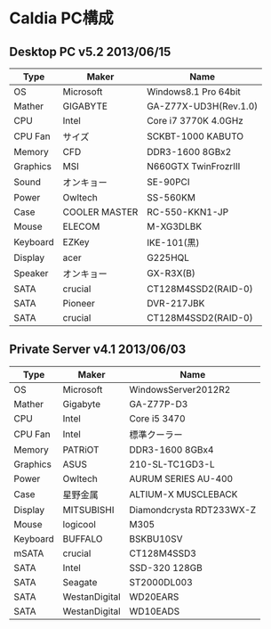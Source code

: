 # Caldia PC構成

## Desktop PC v5.2 2013/06/15

|Type|Maker|Name|
|----|----|----|
|OS|Microsoft|Windows8.1 Pro 64bit|
|Mather|GIGABYTE|GA-Z77X-UD3H(Rev.1.0)|
|CPU|Intel|Core i7 3770K 4.0GHz|
|CPU Fan|サイズ|SCKBT-1000 KABUTO|
|Memory|CFD|DDR3-1600 8GBx2|
|Graphics|MSI|N660GTX TwinFrozrⅢ|
|Sound|オンキョー|SE-90PCI|
|Power|Owltech|SS-560KM|
|Case|COOLER MASTER|RC-550-KKN1-JP|
|Mouse|ELECOM|M-XG3DLBK|
|Keyboard|EZKey|IKE-101(黒)|
|Display|acer|G225HQL|
|Speaker|オンキョー|GX-R3X(B)|
|SATA|crucial|CT128M4SSD2(RAID-0)|
|SATA|Pioneer|DVR-217JBK|
|SATA|crucial|CT128M4SSD2(RAID-0)|


## Private Server v4.1 2013/06/03

|Type|Maker|Name|
|----|----|----|
|OS|Microsoft|WindowsServer2012R2|
|Mather|Gigabyte|GA-Z77P-D3|
|CPU|Intel|Core i5 3470|
|CPU Fan|Intel|標準クーラー|
|Memory|PATRiOT|DDR3-1600 8GBx4|
|Graphics|ASUS|210-SL-TC1GD3-L|
|Power|Owltech|AURUM SERIES AU-400|
|Case|星野金属|ALTIUM-X MUSCLEBACK|
|Display|MITSUBISHI|Diamondcrysta RDT233WX-Z|
|Mouse|logicool|M305|
|Keyboard|BUFFALO|BSKBU10SV|
|mSATA|crucial|CT128M4SSD3|
|SATA|Intel|SSD-320 128GB|
|SATA|Seagate|ST2000DL003|
|SATA|WestanDigital|WD20EARS|
|SATA|WestanDigital|WD10EADS|
